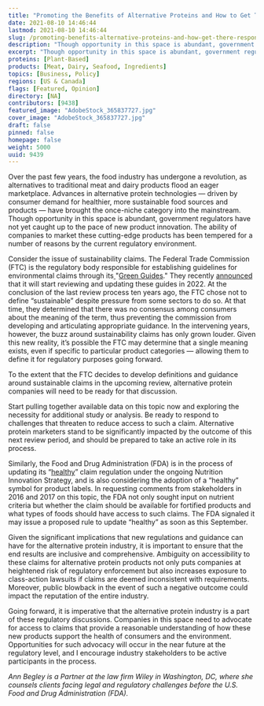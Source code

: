 ```yaml
---
title: "Promoting the Benefits of Alternative Proteins and How to Get There Responsibly"
date: 2021-08-10 14:46:44
lastmod: 2021-08-10 14:46:44
slug: /promoting-benefits-alternative-proteins-and-how-get-there-responsibly
description: "Though opportunity in this space is abundant, government regulators have not yet caught up to the pace of new product innovation. Given the significant implications that new regulations and guidance can have for the alternative protein industry, it is important to ensure that the end results are inclusive and comprehensive."
excerpt: "Though opportunity in this space is abundant, government regulators have not yet caught up to the pace of new product innovation. Given the significant implications that new regulations and guidance can have for the alternative protein industry, it is important to ensure that the end results are inclusive and comprehensive."
proteins: [Plant-Based]
products: [Meat, Dairy, Seafood, Ingredients]
topics: [Business, Policy]
regions: [US & Canada]
flags: [Featured, Opinion]
directory: [NA]
contributors: [9438]
featured_image: "AdobeStock_365837727.jpg"
cover_image: "AdobeStock_365837727.jpg"
draft: false
pinned: false
homepage: false
weight: 5000
uuid: 9439
---
```

<p>Over the past few years, the food industry has undergone a revolution, as alternatives to traditional meat and dairy products flood an eager marketplace. Advances in alternative protein technologies — driven by consumer demand for healthier, more sustainable food sources and products — have brought the once-niche category into the mainstream. Though opportunity in this space is abundant, government regulators have not yet caught up to the pace of new product innovation. The ability of companies to market these cutting-edge products has been tempered for a number of reasons by the current regulatory environment.</p>
<p>Consider the issue of sustainability claims. The Federal Trade Commission (FTC) is the regulatory body responsible for establishing guidelines for environmental claims through its<a href="https://www.ftc.gov/sites/default/files/attachments/press-releases/ftc-issues-revised-green-guides/greenguides.pdf"> </a>"<a href="https://www.ftc.gov/sites/default/files/attachments/press-releases/ftc-issues-revised-green-guides/greenguides.pdf">Green Guides</a>." They recently <a href="https://www.federalregister.gov/documents/2021/07/02/2021-13724/regulatory-review-schedule">announced</a> that it will start reviewing and updating these guides in 2022. At the conclusion of the last review process ten years ago, the FTC chose not to define “sustainable” despite pressure from some sectors to do so. At that time, they determined that there was no consensus among consumers about the meaning of the term, thus preventing the commission from developing and articulating appropriate guidance. In the intervening years, however, the buzz around sustainability claims has only grown louder. Given this new reality, it’s possible the FTC may determine that a single meaning exists, even if specific to particular product categories — allowing them to define it for regulatory purposes going forward.</p>
<p>To the extent that the FTC decides to develop definitions and guidance around sustainable claims in the upcoming review, alternative protein companies will need to be ready for that discussion.</p>
<p>Start pulling together available data on this topic now and exploring the necessity for additional study or analysis. Be ready to respond to challenges that threaten to reduce access to such a claim. Alternative protein marketers stand to be significantly impacted by the outcome of this next review period, and should be prepared to take an active role in its process.</p>
<p>Similarly, the Food and Drug Administration (FDA) is in the process of updating its “<a href="https://www.accessdata.fda.gov/scripts/cdrh/cfdocs/cfcfr/CFRSearch.cfm?fr=101.65">healthy</a>” claim regulation under the ongoing Nutrition Innovation Strategy, and is also considering the adoption of a “healthy” symbol for product labels. In requesting comments from stakeholders in 2016 and 2017 on this topic, the FDA not only sought input on nutrient criteria but whether the claim should be available for fortified products and what types of foods should have access to such claims. The FDA signaled it may issue a proposed rule to update “healthy” as soon as this September.  <strong> </strong></p>
<p>Given the significant implications that new regulations and guidance can have for the alternative protein industry, it is important to ensure that the end results are inclusive and comprehensive. Ambiguity on accessibility to these claims for alternative protein products not only puts companies at heightened risk of regulatory enforcement but also increases exposure to class-action lawsuits if claims are deemed inconsistent with requirements. Moreover, public blowback in the event of such a negative outcome could impact the reputation of the entire industry.</p>
<p>Going forward, it is imperative that the alternative protein industry is a part of these regulatory discussions. Companies in this space need to advocate for access to claims that provide a reasonable understanding of how these new products support the health of consumers and the environment. Opportunities for such advocacy will occur in the near future at the regulatory level, and I encourage industry stakeholders to be active participants in the process.</p>
<p><em>Ann Begley is a Partner at the law firm Wiley in Washington, DC, where she counsels clients facing legal and regulatory challenges before the U.S. Food and Drug Administration (FDA).</em></p>
<p> </p>

